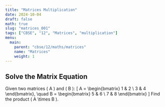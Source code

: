 ```yaml
---
title: "Matrices Multiplication"
date: 2024-10-04
draft: false
math: true
slug: "matrices_001"
tags: ["CBSE", "12", "Matrices", "multiplication"]
menu:
  main:
    parent: "cbse/12/maths/matrices"
    name: "Matrices"
    weight: 1
---
```


## Solve the Matrix Equation

Given two matrices \( A \) and \( B \):
\[
A = \begin{bmatrix} 1 & 2 \\ 3 & 4 \end{bmatrix}, \quad
B = \begin{bmatrix} 5 & 6 \\ 7 & 8 \end{bmatrix}
\]
Find the product \( A \times B \).
